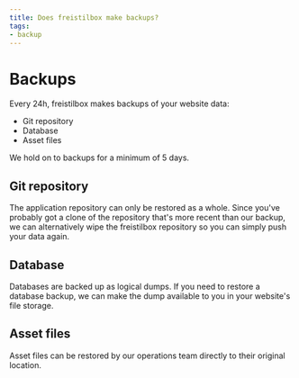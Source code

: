 ```yaml
---
title: Does freistilbox make backups?
tags:
- backup
---
```


# Backups

Every 24h, freistilbox makes backups of your website data:

* Git repository
* Database
* Asset files

We hold on to backups for a minimum of 5 days.

## Git repository

The application repository can only be restored as a whole. Since you've
probably got a clone of the repository that's more recent than our backup, we
can alternatively wipe the freistilbox repository so you can simply push your
data again.

## Database

Databases are backed up as logical dumps. If you need to restore a database
backup, we can make the dump available to you in your website's file storage.

## Asset files

Asset files can be restored by our operations team directly to their original
location.
